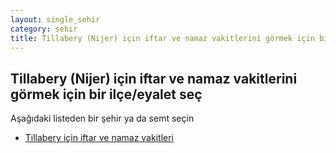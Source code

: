 ```yaml
---
layout: single_sehir
category: sehir
title: Tillabery (Nijer) için iftar ve namaz vakitlerini görmek için bir ilçe/eyalet seç
---
```



## Tillabery (Nijer) için iftar ve namaz vakitlerini görmek için bir ilçe/eyalet seç

Aşağıdaki listeden bir şehir ya da semt seçin


* [Tillabery için iftar ve namaz vakitleri](/iftar.html?sehir=Tillabery&ulke=Nijer&state=Tillabery)
